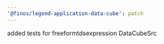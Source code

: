 ```yaml
---
'@finos/legend-application-data-cube': patch
---
```


added tests for freeformtdsexpression DataCubeSrc

